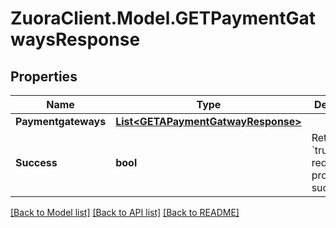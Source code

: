 # ZuoraClient.Model.GETPaymentGatwaysResponse

## Properties

Name | Type | Description | Notes
------------ | ------------- | ------------- | -------------
**Paymentgateways** | [**List&lt;GETAPaymentGatwayResponse&gt;**](GETAPaymentGatwayResponse.md) |  | [optional] 
**Success** | **bool** | Returns &#x60;true&#x60; if the request was processed successfully. | [optional] 

[[Back to Model list]](../README.md#documentation-for-models) [[Back to API list]](../README.md#documentation-for-api-endpoints) [[Back to README]](../README.md)

